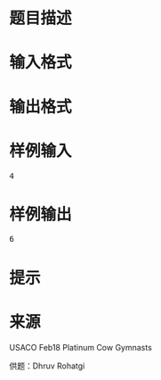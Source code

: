 

# 题目描述



# 输入格式



# 输出格式



# 样例输入


<pre>4</pre>

# 样例输出


<pre>6</pre>

# 提示



# 来源


<p>
USACO Feb18 Platinum Cow Gymnasts
</p>
<p>
供题：Dhruv Rohatgi
</p>
